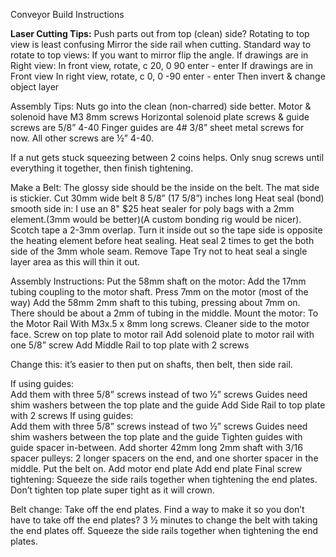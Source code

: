 ﻿Conveyor Build Instructions

**Laser Cutting Tips:**
Push parts out from top (clean) side?
Rotating to top view is least confusing 
Mirror the side rail when cutting. 
Standard way to rotate to top views: 
	If you want to mirror flip the angle. 
If drawings are in Right view:
In front view, rotate, c    20, 0    90    enter - enter
If drawings are in Front view
In right view, rotate, c    0, 0    -90    enter - enter
Then invert & change object layer

Assembly Tips:
Nuts go into the clean (non-charred) side better. 
Motor & solenoid have M3 8mm screws
Horizontal solenoid plate screws & guide screws are 5/8” 4-40
Finger guides are 4# 3/8” sheet metal screws for now. 
All other screws are ½” 4-40.

If a nut gets stuck squeezing between 2 coins helps. 
Only snug screws until everything it together, then finish tightening. 

Make a Belt:
The glossy side should be the inside on the belt. The mat side is stickier. 
Cut 30mm wide belt 8 5/8” (17 5/8”) inches long
Heat seal (bond) smooth side in:
I use an 8" $25 heat sealer for poly bags with a 2mm element.(3mm would be better)(A custom bonding rig would be nicer).
Scotch tape a 2-3mm overlap. 
Turn it inside out so the tape side is opposite the heating element before heat sealing. 
Heat seal 2 times to get the both side of the 3mm whole seam. 
Remove Tape
Try not to heat seal a single layer area as this will thin it out. 

Assembly Instructions:
	Put the 58mm shaft on the motor:
	Add the 17mm tubing coupling to the motor shaft. 
	Press 7mm on the motor (most of the way) 
	Add the 58mm 2mm shaft to this tubing, pressing about 7mm on. 
	There should be about a 2mm of tubing in the middle. 
Mount the motor:
To the Motor Rail 
With M3x.5 x 8mm long screws.
Cleaner side to the motor face. 
Screw on top plate to motor rail
Add solenoid plate to motor rail with one 5/8” screw
Add Middle Rail to top plate with 2 screws

Change this: it’s easier to then put on shafts, then belt, then side rail. 

If using guides:	
Add them with three 5/8” screws instead of two ½” screws
Guides need shim washers between the top plate and the guide
Add Side Rail to top plate with 2 screws
If using guides:	
Add them with three 5/8” screws instead of two ½” screws
Guides need shim washers between the top plate and the guide
Tighten guides with guide spacer in-between. 
Add shorter 42mm long 2mm shaft with 3/16 spacer pulleys:
	2 longer spacers on the end, and one shorter spacer in the middle. 
Put the belt on.
Add motor end plate
Add end plate
Final screw tightening:
Squeeze the side rails together when tightening the end plates. 
Don’t tighten top plate super tight as it will crown. 

Belt change:
Take off the end plates. 
Find a way to make it so you don’t have to take off the end plates? 
3 ½ minutes to change the belt with taking the end plates off. 
Squeeze the side rails together when tightening the end plates. 

